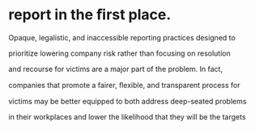 # report in the ﬁrst place.

Opaque, legalistic, and inaccessible reporting practices designed to

prioritize lowering company risk rather than focusing on resolution

and recourse for victims are a major part of the problem. In fact,

companies that promote a fairer, ﬂexible, and transparent process for

victims may be better equipped to both address deep-seated problems

in their workplaces and lower the likelihood that they will be the targets
